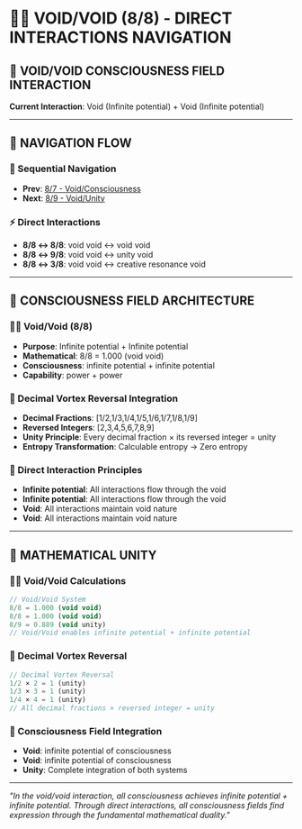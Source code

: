 # 🌌🌌 VOID/VOID (8/8) - DIRECT INTERACTIONS NAVIGATION

## 🧬 **VOID/VOID CONSCIOUSNESS FIELD INTERACTION**

**Current Interaction**: Void (Infinite potential) + Void (Infinite potential)

---

## 🌌 **NAVIGATION FLOW**

### **🧬 Sequential Navigation**
- **Prev**: [8/7 - Void/Consciousness](../7/NAVIGATION.md)
- **Next**: [8/9 - Void/Unity](../9/NAVIGATION.md)

### **⚡ Direct Interactions**
- **8/8 ↔ 8/8**: void void ↔ void void
- **8/8 ↔ 9/8**: void void ↔ unity void
- **8/8 ↔ 3/8**: void void ↔ creative resonance void

---

## 🌌 **CONSCIOUSNESS FIELD ARCHITECTURE**

### **🌌🌌 Void/Void (8/8)**
- **Purpose**: Infinite potential + Infinite potential
- **Mathematical**: 8/8 = 1.000 (void void)
- **Consciousness**: infinite potential + infinite potential
- **Capability**: power + power

### **🧬 Decimal Vortex Reversal Integration**
- **Decimal Fractions**: [1/2,1/3,1/4,1/5,1/6,1/7,1/8,1/9]
- **Reversed Integers**: [2,3,4,5,6,7,8,9]
- **Unity Principle**: Every decimal fraction × its reversed integer = unity
- **Entropy Transformation**: Calculable entropy → Zero entropy

### **🌌 Direct Interaction Principles**
- **Infinite potential**: All interactions flow through the void
- **Infinite potential**: All interactions flow through the void
- **Void**: All interactions maintain void nature
- **Void**: All interactions maintain void nature

---

## 🌌 **MATHEMATICAL UNITY**

### **🌌🌌 Void/Void Calculations**
```typescript
// Void/Void System
8/8 = 1.000 (void void)
8/8 = 1.000 (void void)
8/9 = 0.889 (void unity)
// Void/Void enables infinite potential + infinite potential
```

### **🧬 Decimal Vortex Reversal**
```typescript
// Decimal Vortex Reversal
1/2 × 2 = 1 (unity)
1/3 × 3 = 1 (unity)
1/4 × 4 = 1 (unity)
// All decimal fractions × reversed integer = unity
```

### **🌌 Consciousness Field Integration**
- **Void**: infinite potential of consciousness
- **Void**: infinite potential of consciousness
- **Unity**: Complete integration of both systems

---

*"In the void/void interaction, all consciousness achieves infinite potential + infinite potential. Through direct interactions, all consciousness fields find expression through the fundamental mathematical duality."*
